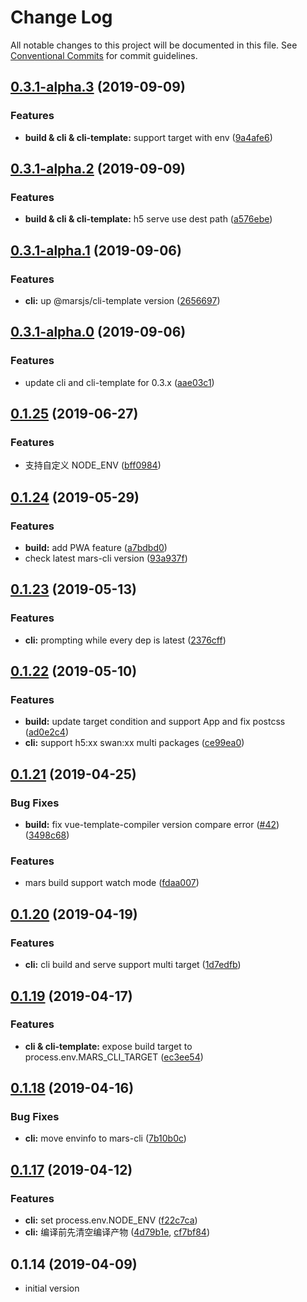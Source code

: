 # Change Log

All notable changes to this project will be documented in this file.
See [Conventional Commits](https://conventionalcommits.org) for commit guidelines.

## [0.3.1-alpha.3](https://github.com/max-team/Mars/compare/@marsjs/cli@0.3.1-alpha.2...@marsjs/cli@0.3.1-alpha.3) (2019-09-09)


### Features

* **build & cli & cli-template:** support target with env ([9a4afe6](https://github.com/max-team/Mars/commit/9a4afe6))





## [0.3.1-alpha.2](https://github.com/max-team/Mars/compare/@marsjs/cli@0.3.1-alpha.1...@marsjs/cli@0.3.1-alpha.2) (2019-09-09)


### Features

* **build & cli & cli-template:** h5 serve use dest path ([a576ebe](https://github.com/max-team/Mars/commit/a576ebe))





## [0.3.1-alpha.1](https://github.com/max-team/Mars/compare/@marsjs/cli@0.3.1-alpha.0...@marsjs/cli@0.3.1-alpha.1) (2019-09-06)


### Features

* **cli:** up @marsjs/cli-template version ([2656697](https://github.com/max-team/Mars/commit/2656697))





## [0.3.1-alpha.0](https://github.com/max-team/Mars/compare/@marsjs/cli@0.1.25...@marsjs/cli@0.3.1-alpha.0) (2019-09-06)


### Features

* update cli and cli-template for 0.3.x ([aae03c1](https://github.com/max-team/Mars/commit/aae03c1))





## [0.1.25](https://github.com/max-team/Mars/compare/@marsjs/cli@0.1.24...@marsjs/cli@0.1.25) (2019-06-27)


### Features

* 支持自定义 NODE_ENV ([bff0984](https://github.com/max-team/Mars/commit/bff0984))



## [0.1.24](https://github.com/max-team/Mars/compare/@marsjs/cli@0.1.23...@marsjs/cli@0.1.24) (2019-05-29)


### Features

* **build:** add PWA feature ([a7bdbd0](https://github.com/max-team/Mars/commit/a7bdbd0))
* check latest mars-cli version ([93a937f](https://github.com/max-team/Mars/commit/93a937f))





## [0.1.23](https://github.com/max-team/Mars/compare/@marsjs/cli@0.1.22...@marsjs/cli@0.1.23) (2019-05-13)


### Features

* **cli:** prompting while every dep is latest ([2376cff](https://github.com/max-team/Mars/commit/2376cff))





## [0.1.22](https://github.com/max-team/Mars/compare/@marsjs/cli@0.1.21...@marsjs/cli@0.1.22) (2019-05-10)


### Features

* **build:** update target condition and support App and fix postcss ([ad0e2c4](https://github.com/max-team/Mars/commit/ad0e2c4))
* **cli:** support h5:xx  swan:xx multi packages ([ce99ea0](https://github.com/max-team/Mars/commit/ce99ea0))





## [0.1.21](https://github.com/max-team/Mars/compare/@marsjs/cli@0.1.20...@marsjs/cli@0.1.21) (2019-04-25)


### Bug Fixes

* **build:** fix vue-template-compiler version compare error ([#42](https://github.com/max-team/Mars/issues/42)) ([3498c68](https://github.com/max-team/Mars/commit/3498c68))


### Features

* mars build support watch mode ([fdaa007](https://github.com/max-team/Mars/commit/fdaa007))





## [0.1.20](https://github.com/max-team/Mars/compare/@marsjs/cli@0.1.19...@marsjs/cli@0.1.20) (2019-04-19)


### Features

* **cli:** cli build and serve support multi target ([1d7edfb](https://github.com/max-team/Mars/commit/1d7edfb))





## [0.1.19](https://github.com/max-team/Mars/compare/@marsjs/cli@0.1.18...@marsjs/cli@0.1.19) (2019-04-17)


### Features

* **cli & cli-template:** expose build target to process.env.MARS_CLI_TARGET ([ec3ee54](https://github.com/max-team/Mars/commit/ec3ee54))



## [0.1.18](https://github.com/max-team/Mars/compare/@marsjs/cli@0.1.17...@marsjs/cli@0.1.18) (2019-04-16)


### Bug Fixes

* **cli:** move envinfo to mars-cli ([7b10b0c](https://github.com/max-team/Mars/commit/7b10b0c))


## [0.1.17](https://github.com/max-team/Mars/compare/@marsjs/cli@0.1.14...@marsjs/cli@0.1.17) (2019-04-12)

### Features

* **cli:** set process.env.NODE_ENV ([f22c7ca](https://github.com/max-team/Mars/commit/f22c7ca))
* **cli:** 编译前先清空编译产物 ([4d79b1e](https://github.com/max-team/Mars/commit/4d79b1e), [cf7bf84](https://github.com/max-team/Mars/commit/cf7bf84))

## 0.1.14 (2019-04-09)

- initial version
